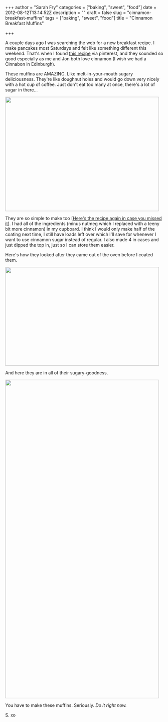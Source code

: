 +++
author = "Sarah Fry"
categories = ["baking", "sweet", "food"]
date = 2012-08-12T13:14:52Z
description = ""
draft = false
slug = "cinnamon-breakfast-muffins"
tags = ["baking", "sweet", "food"]
title = "Cinnamon Breakfast Muffins"

+++


A couple days ago I was searching the web for a new breakfast recipe. I make pancakes most Saturdays and felt like something different this weekend. That's when I found <a href="http://velvetlava.blogspot.co.uk/2009/02/i-am-now-in-muffin-loop.html" target="_blank">this recipe</a> via pinterest, and they sounded so good especially as me and Jon both love cinnamon (I wish we had a Cinnabon in Edinburgh).

These muffins are AMAZING. Like melt-in-your-mouth sugary deliciousness. They're like doughnut holes and would go down very nicely with a hot cup of coffee. Just don't eat too many at once, there's a lot of sugar in there...

<a href="http://sweetaspi.co.uk/content/images/2012/08/muffins.jpg"><img class="aligncenter size-full wp-image-1157" title="muffins" src="http://sweetaspi.co.uk/content/images/2012/08/muffins.jpg" alt="" width="490" height="364" /></a>

They are so simple to make too [<a href="http://velvetlava.blogspot.co.uk/2009/02/i-am-now-in-muffin-loop.html" target="_blank">Here's the recipe again in case you missed it</a>]. I had all of the ingredients (minus nutmeg which I replaced with a teeny bit more cinnamon) in my cupboard. I think I would only make half of the coating next time, I still have loads left over which I'll save for whenever I want to use cinnamon sugar instead of regular. I also made 4 in cases and just dipped the top in, just so I can store them easier.

Here's how they looked after they came out of the oven before I coated them.

<a href="http://sweetaspi.co.uk/content/images/2012/08/beforesugar.jpg"><img class="aligncenter size-full wp-image-1158" title="beforesugar" src="http://sweetaspi.co.uk/content/images/2012/08/beforesugar.jpg" alt="" width="490" height="314" /></a>

And here they are in all of their sugary-goodness.

<a href="http://sweetaspi.co.uk/content/images/2012/08/muffins2.jpg"><img class="aligncenter size-full wp-image-1159" title="muffins2" src="http://sweetaspi.co.uk/content/images/2012/08/muffins2.jpg" alt="" width="490" height="1014" /></a>

You have to make these muffins. Seriously. <em>Do it right now.</em>

S. xo

